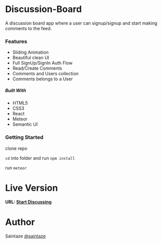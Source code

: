# Discussion-Board
A discussion board app where a user can signup/signup and start making comments to the feed.

### Features
+ Sliding Animation
+ Beautiful clean UI
+ Full SignUp/SignIn Auth Flow
+ Read/Create Comments
+ Comments and Users collection
+ Comments belongs to a User

##### Built With
+ HTML5
+ CSS3
+ React
+ Meteor
+ Semantic UI

### Getting Started
clone repo

`cd` into folder and run `npm install`

run `meteor`

# Live Version
#### URL: [Start Discussing](https://sleepy-mclean-b4e66f.netlify.com/)

# Author
Saintaze [@saintaze](https://github.com/saintaze/)
